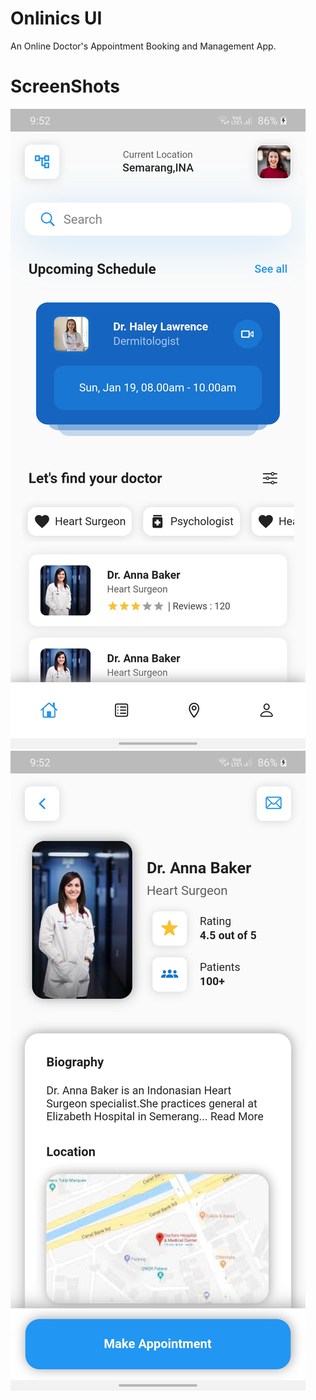 # Onlinics UI

 An Online Doctor's Appointment Booking and Management App.

# ScreenShots

![Home Screen](/assets/home_screen.jpg)
![Detail Screen](/assets/detail_screen.jpg)
